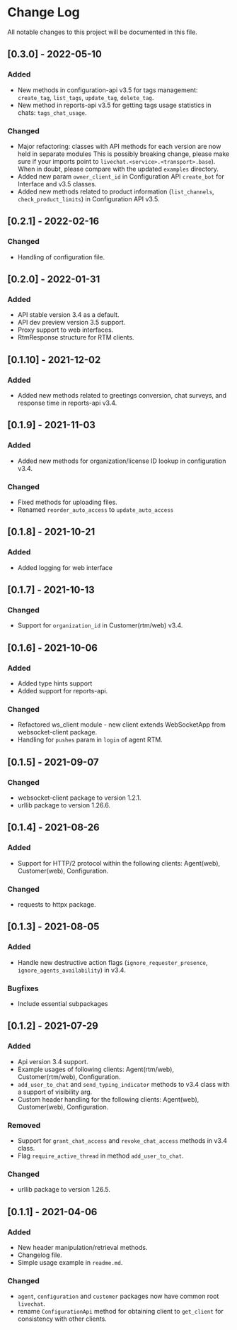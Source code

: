 # Change Log
All notable changes to this project will be documented in this file.

## [0.3.0] - 2022-05-10

### Added
- New methods in configuration-api v3.5 for tags management: `create_tag`, `list_tags`, `update_tag`, `delete_tag`.
- New method in reports-api v3.5 for getting tags usage statistics in chats: `tags_chat_usage`.

### Changed
- Major refactoring: classes with API methods for each version are now held in separate modules
  This is possibly breaking change, please make sure if your imports point to `livechat.<service>.<transport>.base`).
  When in doubt, please compare with the updated `examples` directory.
- Added new param `owner_client_id` in Configuration API `create_bot` for Interface and v3.5 classes.
- Added new methods related to product information (`list_channels`, `check_product_limits`) in Configuration API v3.5.

## [0.2.1] - 2022-02-16

### Changed
- Handling of configuration file.

## [0.2.0] - 2022-01-31

### Added
- API stable version 3.4 as a default.
- API dev preview version 3.5 support.
- Proxy support to web interfaces.
- RtmResponse structure for RTM clients.

## [0.1.10] - 2021-12-02

### Added

- Added new methods related to greetings conversion, chat surveys, and response time in reports-api v3.4.

## [0.1.9] - 2021-11-03

### Added

- Added new methods for organization/license ID lookup in configuration v3.4.

### Changed

- Fixed methods for uploading files.
- Renamed `reorder_auto_access` to `update_auto_access`

## [0.1.8] - 2021-10-21

### Added

- Added logging for web interface

## [0.1.7] - 2021-10-13

### Changed

- Support for `organization_id` in Customer(rtm/web) v3.4.

## [0.1.6] - 2021-10-06

### Added

- Added type hints support
- Added support for reports-api.

### Changed

- Refactored ws_client module - new client extends WebSocketApp from websocket-client package.
- Handling for `pushes` param in `login` of agent RTM.

## [0.1.5] - 2021-09-07

### Changed

- websocket-client package to version 1.2.1.
- urllib package to version 1.26.6.


## [0.1.4] - 2021-08-26

### Added

- Support for HTTP/2 protocol within the following clients: Agent(web), Customer(web), Configuration.

### Changed

- requests to httpx package.


## [0.1.3] - 2021-08-05

### Added

- Handle new destructive action flags (`ignore_requester_presence`, `ignore_agents_availability`) in v3.4.

### Bugfixes

- Include essential subpackages


## [0.1.2] - 2021-07-29

### Added

- Api version 3.4 support.
- Example usages of following clients: Agent(rtm/web), Customer(rtm/web), Configuration.
- `add_user_to_chat` and `send_typing_indicator` methods to v3.4 class with a support of visibility arg.
- Custom header handling for the following clients: Agent(web), Customer(web), Configuration.

### Removed

- Support for `grant_chat_access` and `revoke_chat_access` methods in v3.4 class.
- Flag `require_active_thread` in method `add_user_to_chat`.

### Changed

- urllib package to version 1.26.5.


## [0.1.1] - 2021-04-06

### Added

- New header manipulation/retrieval methods.
- Changelog file.
- Simple usage example in `readme.md`.

### Changed

- `agent`, `configuration` and `customer` packages now have common root `livechat`.
- rename `ConfigurationApi` method for obtaining client to `get_client` for consistency with other clients.
